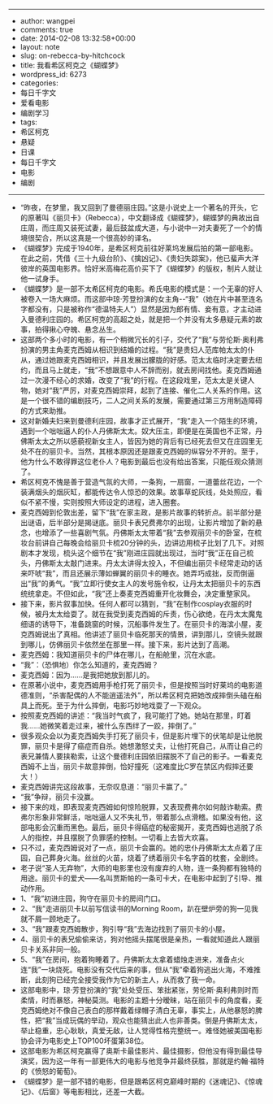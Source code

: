 - --
- author: wangpei
- comments: true
- date: 2014-02-08 13:32:58+00:00
- layout: note
- slug: on-rebecca-by-hitchcock
- title: 我看希区柯克之《蝴蝶梦》
- wordpress_id: 6273
- categories:
- 每日千字文
- 爱看电影
- 编剧学习
- tags:
- 希区柯克
- 悬疑
- 日课
- 每日千字文
- 电影
- 编剧
- --
- “昨夜，在梦里，我又回到了曼德丽庄园。”这是小说史上一个著名的开头，它的原著叫《丽贝卡》（Rebecca），中文翻译成《蝴蝶梦》，蝴蝶梦的典故出自庄周，而庄周又装死试妻，最后鼓盆成大道，与小说中一对夫妻死了一个的情境很契合，所以这真是一个很高妙的译名。
- 《蝴蝶梦》完成于1940年，是希区柯克前往好莱坞发展后拍的第一部电影。在此之前，凭借《三十九级台阶》、《擒凶记》、《贵妇失踪案》，他已蜚声大洋彼岸的英国电影界。恰好米高梅花高价买下了《蝴蝶梦》的版权，制片人就让他一试身手。
- 《蝴蝶梦》是一部不太希区柯克的电影。希氏电影的模式是：一个无辜的好人被卷入一场大麻烦。而这部中琼·芳登扮演的女主角--“我”（她在片中甚至连名字都没有，只是被称作“德温特夫人”）显然是因为郎有情、妾有意，才主动进入曼德利庄园的。希区柯克的高超之处，就是把一个并没有太多悬疑元素的故事，拍得揪心夺魄、悬念丛生。
- 这部两个多小时的电影，有一个稍微冗长的引子，交代了“我”与劳伦斯·奥利弗扮演的男主角麦克西姆从相识到结婚的过程。“我”是贵妇人范库帕太太的仆从，通过她跟麦克西姆相识，并且发展出朦胧的好感。范太太临时决定要去纽约，而且马上就走，“我”不想跟意中人不辞而别，就去房间找他。麦克西姆通过一次漫不经心的求婚，改变了“我”的行程。在这段戏里，范太太是关键人物，她对“我”严厉，对麦克西姆崇拜，起到了连接、催化二人关系的作用。这是一个很不错的编剧技巧，二人之间关系的发展，需要通过第三方用制造障碍的方式来助推。
- 这对新婚夫妇来到曼德利庄园，故事才正式展开，“我”走入一个陌生的环境，遇到一个咄咄逼人的仆人丹佛斯太太。奴大压主，即便是在英国也不正常，丹佛斯太太之所以感藐视新女主人，皆因为她的背后有已经死去但又在庄园里无处不在的丽贝卡。当然，其根本原因还是跟麦克西姆的纵容分不开的。至于，他为什么不敢得罪这位老仆人？电影到最后也没有给出答案，只能任观众猜测了。
- 希区柯克不愧是善于营造气氛的大师，一条狗，一扇窗，一道蕾丝花边，一个装满烟头的烟灰缸，都能传达令人惊恐的效果。故事草蛇灰线，处处照应，看似不紧不慢，实则按照大师设定的进程，进入圈套。
- 麦克西姆到伦敦出差，留下“我”在家主政，是影片故事的转折点。前半部分是出谜语，后半部分是揭谜底。丽贝卡表兄费弗尔的出现，让影片增加了新的悬念，也增添了一些喜剧气氛。丹佛斯太太带着“我”去参观丽贝卡的卧室，在梳妆台前讲自己每晚会给丽贝卡梳20分钟的头，边讲边用梳子比划了几下。对照剧本才发现，梳头这个细节在“我”刚进庄园就出现过，当时“我”正在自己梳头，丹佛斯太太敲门进来。丹太太讲得太投入，不但编出丽贝卡经常走动的话来吓唬“我”，而且还展示薄如蝉翼的丽贝卡的睡衣。她弄巧成拙，反而倒逼出“我”的勇气。“我”立即行使女主人的发号施令权，让丹太太把丽贝卡的东西统统拿走。不但如此，“我”还上奏麦克西姆重开化妆舞会，决定重整家风。
- 接下来，影片叙事加快。任何人都可以猜到，“我”在制作cosplay衣服的时候，被丹太太给耍了。就在我受到麦克西姆的斥责，伤心欲绝，在丹太太魔鬼细语的诱导下，准备跳窗的时候，沉船事件发生了。在丽贝卡的海滨小屋，麦克西姆说出了真相。他讲述了丽贝卡临死那天的情景，讲到那儿，空镜头就跟到哪儿，仿佛丽贝卡依然坐在那里一样。接下来，影片达到了高潮。
- 麦克西姆：我知道丽贝卡的尸体在哪儿，在船舱里，沉在水底。
- “我”：（恐惧地）你怎么知道的，麦克西姆？
- 麦克西姆：因为……是我把她放到那儿的。
- 在原著小说中，麦克西姆用手枪打死了丽贝卡，但是按照当时好莱坞的电影道德准则，“杀害配偶的人不能逍遥法外”，所以希区柯克把她改成摔倒头磕在船具上而死。至于为什么摔倒，电影巧妙地戏耍了一下观众。
- 按照麦克西姆的讲述：“我当时气疯了，我可能打了她。她站在那里，盯着我……她微笑着走过来，被什么东西绊了一跤，摔倒了。”
- 很多观众会以为麦克西姆失手打死了丽贝卡，但是影片埋下的伏笔却是让他脱罪，丽贝卡是得了癌症而自杀。她想激怒丈夫，让他打死自己，从而让自己的表兄兼情人要挟勒索，让这个曼德利庄园依旧摆脱不了自己的影子。一看麦克西姆不上当，丽贝卡故意摔倒，恰好撞死（这难度比C罗在禁区内假摔还要大！）
- 麦克西姆讲完这段故事，无奈叹息道：“丽贝卡赢了。”
- “我”争辩，丽贝卡没赢。
- 接下来的戏，即表现麦克西姆如何惊险脱罪，又表现费弗尔如何敲诈勒索。费弗尔形象非常鲜活，咄咄逼人又不失礼节，带着那么点滑稽。如果没有他，这部电影会沉重而黑色。最后，丽贝卡得癌症的秘密揭开，麦克西姆也逃脱了杀人的指控，并且摆脱了负罪感的控制。一切看上去皆大欢喜。
- 只不过，麦克西姆说对了一点，丽贝卡会赢的。她的忠仆丹佛斯太太点着了庄园，自己葬身火海。丝丝的火苗，烧着了绣着丽贝卡名字首的枕套，全剧终。
- 老子说“圣人无弃物”，大师的电影里也没有废弃的人物，连一条狗都有独特的用途。丽贝卡的爱犬——名叫贾斯帕的一条可卡犬，在电影中起到了引导、推动作用。
- 1、“我”初进庄园，狗守在丽贝卡的房间门口。
- 2、“我”走进丽贝卡以前写信读书的Morning Room，趴在壁炉旁的狗一见我就不屑一顾地走了。
- 3、“我”跟麦克西姆散步，狗引导“我”去海边找到了丽贝卡的小屋。
- 4、丽贝卡的表兄偷偷来访，狗对他摇头摆尾很是亲热，一看就知道此人跟丽贝卡关系非同一般。
- 5、“我”在房间，抱着狗睡着了。丹佛斯太太拿着蜡烛走进来，准备点火连“我”一块烧死。电影没有交代后来的事，但从“我”牵着狗逃出火海，不难推断，此刻狗已经完全接受我作为它的新主人，从而救了我一命。
- 这部电影中，琼·芳登扮演的“我”处处受压、笨拙紧张，劳伦斯·奥利弗则时而柔情，时而暴怒，神秘莫测。电影的主题十分暧昧，站在丽贝卡的角度看，麦克西姆绝对不像自己表白的那样戴着绿帽子清白无辜，事实上，从他暴怒的脾性，把“我”当成玩偶的举动，观众也能猜出此人也非善类。倒是丹佛斯太太，举止稳重，忠心耿耿，真爱无敌，让人觉得性格完整统一。难怪她被美国电影协会评为电影史上TOP100坏蛋第38位。
- 这部电影为希区柯克赢得了奥斯卡最佳影片、最佳摄影，但他没有得到最佳导演奖，因为这一年有一部更伟大的电影与他竞争并最终获胜，那就是约翰·福特的《愤怒的葡萄》。
- 《蝴蝶梦》是一部不错的电影，但是跟希区柯克巅峰时期的《迷魂记》、《惊魂记》、《后窗》等电影相比，还差一大截。
